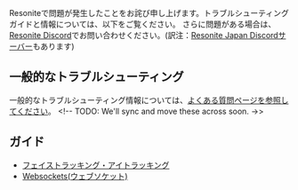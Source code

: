 <languages/>

Resoniteで問題が発生したことをお詫び申し上げます。トラブルシューティングガイドと情報については、以下をご覧ください。
さらに問題がある場合は、[Resonite
Discord](https://discord.gg/AzKMxZeuAj)でお問い合わせください。(訳注：[Resonite
Japan Discordサーバー](https://discord.gg/3NpkU7fFH4)もあります)

## 一般的なトラブルシューティング

一般的なトラブルシューティング情報については、[よくある質問ページを参照してください](Frequently_Asked_Questions/ja "wikilink")。
\<!-- TODO: We'll sync and move these across soon. ->\>

## ガイド

-   [フェイストラッキング・アイトラッキング](Face_and_Eye_Tracking_(Troubleshooting)/ja "wikilink")
-   [Websockets(ウェブソケット)](Troubleshooting:Websockets/ja "wikilink")